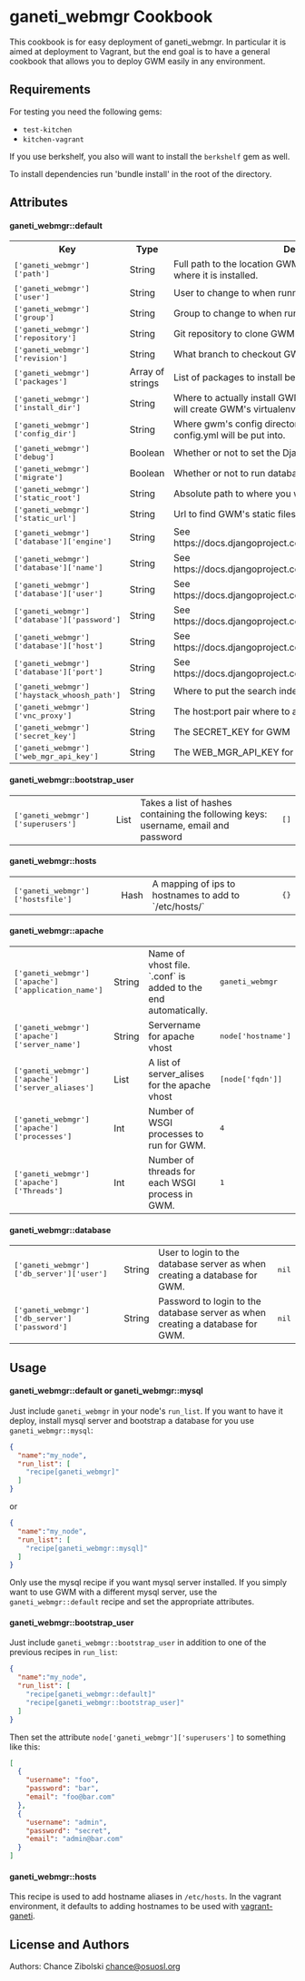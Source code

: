 ganeti_webmgr Cookbook
======================
This cookbook is for easy deployment of ganeti_webmgr. In particular it is
aimed at deployment to Vagrant, but the end goal is to have a general
cookbook that allows you to deploy GWM easily in any environment.

Requirements
------------

For testing you need the following gems:

- `test-kitchen`
- `kitchen-vagrant`

If you use berkshelf, you also will want to install the `berkshelf` gem as well.

To install dependencies run 'bundle install' in the root of the directory.


Attributes
----------

#### ganeti_webmgr::default
<table>
  <tr>
    <th>Key</th>
    <th>Type</th>
    <th>Description</th>
    <th>Default</th>
  </tr>
  <tr>
    <td><tt>['ganeti_webmgr']['path']</tt></td>
    <td>String</td>
    <td>Full path to the location GWM gets cloned. Note: This is not where it is installed.</td>
    <td><tt>/opt/ganeti_webmgr_src</tt></td>
  </tr>
  <tr>
    <td><tt>['ganeti_webmgr']['user']</tt></td>
    <td>String</td>
    <td>User to change to when running commands</td>
    <td><tt>nil</tt></td>
  </tr>
  <tr>
    <td><tt>['ganeti_webmgr']['group']</tt></td>
    <td>String</td>
    <td>Group to change to when running commands</td>
    <td><tt>nil</tt></td>
  </tr>
  <tr>
    <td><tt>['ganeti_webmgr']['repository']</tt></td>
    <td>String</td>
    <td>Git repository to clone GWM from</td>
    <td><tt>https://github.com/osuosl/ganeti_webmgr</tt></td>
  </tr>
  <tr>
    <td><tt>['ganeti_webmgr']['revision']</tt></td>
    <td>String</td>
    <td>What branch to checkout GWM on</td>
    <td><tt>develop</tt></td>
  </tr>
  <tr>
    <td><tt>['ganeti_webmgr']['packages']</tt></td>
    <td>Array of strings</td>
    <td>List of packages to install before setting up GWM</td>
    <td><tt>[]</tt></td>
  </tr>
  <tr>
    <td><tt>['ganeti_webmgr']['install_dir']</tt></td>
    <td>String</td>
    <td>Where to actually install GWM to. This is the location setup.sh will create GWM's virtualenv</td>
    <td><tt>/opt/ganeti_webmgr</tt></td>
  </tr>
  <tr>
    <td><tt>['ganeti_webmgr']['config_dir']</tt></td>
    <td>String</td>
    <td>Where gwm's config directory goes. This is the directory config.yml will be put into.</td>
    <td><tt>/opt/ganeti_webmgr/config</tt></td>
  </tr>
  <tr>
    <td><tt>['ganeti_webmgr']['debug']</tt></td>
    <td>Boolean</td>
    <td>Whether or not to set the Django debug mode on or off</td>
    <td><tt>false</tt></td>
  </tr>
  <tr>
    <td><tt>['ganeti_webmgr']['migrate']</tt></td>
    <td>Boolean</td>
    <td>Whether or not to run database migrations</td>
    <td><tt>false</tt></td>
  </tr>
  <tr>
    <td><tt>['ganeti_webmgr']['static_root']</tt></td>
    <td>String</td>
    <td>Absolute path to where you want staticfiles to be collected to</td>
    <td><tt>/opt/ganeti_webmgr/collected_static</tt></td>
  </tr>
  <tr>
    <td><tt>['ganeti_webmgr']['static_url']</tt></td>
    <td>String</td>
    <td>Url to find GWM's static files at.</td>
    <td><tt>/static</tt></td>
  </tr>
  <tr>
    <td><tt>['ganeti_webmgr']['database']['engine']</tt></td>
    <td>String</td>
    <td>See https://docs.djangoproject.com/en/1.4/ref/settings/#databases</td>
    <td><tt>nil</tt></td>
  </tr>
  <tr>
    <td><tt>['ganeti_webmgr']['database']['name']</tt></td>
    <td>String</td>
    <td>See https://docs.djangoproject.com/en/1.4/ref/settings/#databases</td>
    <td><tt>nil</tt></td>
  </tr>
  <tr>
    <td><tt>['ganeti_webmgr']['database']['user']</tt></td>
    <td>String</td>
    <td>See https://docs.djangoproject.com/en/1.4/ref/settings/#databases</td>
    <td><tt>nil</tt></td>
  </tr>
  <tr>
    <td><tt>['ganeti_webmgr']['database']['password']</tt></td>
    <td>String</td>
    <td>See https://docs.djangoproject.com/en/1.4/ref/settings/#databases</td>
    <td><tt>nil</tt></td>
  </tr>
  <tr>
    <td><tt>['ganeti_webmgr']['database']['host']</tt></td>
    <td>String</td>
    <td>See https://docs.djangoproject.com/en/1.4/ref/settings/#databases</td>
    <td><tt>nil</tt></td>
  </tr>
  <tr>
    <td><tt>['ganeti_webmgr']['database']['port']</tt></td>
    <td>String</td>
    <td>See https://docs.djangoproject.com/en/1.4/ref/settings/#databases</td>
    <td><tt>nil</tt></td>
  </tr>
  <tr>
    <td><tt>['ganeti_webmgr']['haystack_whoosh_path']</tt></td>
    <td>String</td>
    <td>Where to put the search index files</td>
    <td><tt>/opt/ganeti_webmgr/whoosh_index</tt></td>
  </tr>
  <tr>
    <td><tt>['ganeti_webmgr']['vnc_proxy']</tt></td>
    <td>String</td>
    <td>The host:port pair where to access the VNCAuthProxy</td>
    <td><tt>node['fqdn']:8888</tt></td>
  </tr>
  <tr>
    <td><tt>['ganeti_webmgr']['secret_key']</tt></td>
    <td>String</td>
    <td>The SECRET_KEY for GWM</td>
    <td><tt>nil</tt></td>
  </tr>
  <tr>
    <td><tt>['ganeti_webmgr']['web_mgr_api_key']</tt></td>
    <td>String</td>
    <td>The WEB_MGR_API_KEY for GWM</td>
    <td><tt>nil</tt></td>
  </tr>
</table>

#### ganeti_webmgr::bootstrap_user
<table>
  <tr>
    <td><tt>['ganeti_webmgr']['superusers']</tt></td>
    <td>List</td>
    <td>Takes a list of hashes containing the following keys: username, email and password</td>
    <td><tt>[]</tt></td>
  </tr>
</table>

#### ganeti_webmgr::hosts
<table>
  <tr>
    <td><tt>['ganeti_webmgr']['hostsfile']</tt></td>
    <td>Hash</td>
    <td>A mapping of ips to hostnames to add to `/etc/hosts/`</td>
    <td><tt>{}</tt></td>
  </tr>
</table>


#### ganeti_webmgr::apache
<table>
  <tr>
    <td><tt>['ganeti_webmgr']['apache']['application_name']</tt></td>
    <td>String</td>
    <td>Name of vhost file. `.conf` is added to the end automatically.</td>
    <td><tt>ganeti_webmgr</tt></td>
  </tr>
  <tr>
    <td><tt>['ganeti_webmgr']['apache']['server_name']</tt></td>
    <td>String</td>
    <td>Servername for apache vhost</td>
    <td><tt>node['hostname']</tt></td>
  </tr>
  <tr>
    <td><tt>['ganeti_webmgr']['apache']['server_aliases']</tt></td>
    <td>List</td>
    <td>A list of server_alises for the apache vhost</td>
    <td><tt>[node['fqdn']]</tt></td>
  </tr>
  <tr>
    <td><tt>['ganeti_webmgr']['apache']['processes']</tt></td>
    <td>Int</td>
    <td>Number of WSGI processes to run for GWM.</td>
    <td><tt>4</tt></td>
  </tr>
  <tr>
    <td><tt>['ganeti_webmgr']['apache']['Threads']</tt></td>
    <td>Int</td>
    <td>Number of threads for each WSGI process in GWM.</td>
    <td><tt>1</tt></td>
  </tr>
</table>

#### ganeti_webmgr::database
<table>
  <tr>
    <td><tt>['ganeti_webmgr']['db_server']['user']</tt></td>
    <td>String</td>
    <td>User to login to the database server as when creating a database for GWM.</td>
    <td><tt>nil</tt></td>
  </tr>
  <tr>
    <td><tt>['ganeti_webmgr']['db_server']['password']</tt></td>
    <td>String</td>
    <td>Password to login to the database server as when creating a database for GWM.</td>
    <td><tt>nil</tt></td>
  </tr>
</table>

Usage
-----
#### ganeti_webmgr::default or ganeti_webmgr::mysql
Just include `ganeti_webmgr` in your node's `run_list`.
If you want to have it deploy, install mysql server and bootstrap a database for
you use `ganeti_webmgr::mysql`:

```json
{
  "name":"my_node",
  "run_list": [
    "recipe[ganeti_webmgr]"
  ]
}
```

or

```json
{
  "name":"my_node",
  "run_list": [
    "recipe[ganeti_webmgr::mysql]"
  ]
}
```

Only use the mysql recipe if you want mysql server installed. If you simply want
to use GWM with a different mysql server, use the `ganeti_webmgr::default`
recipe and set the appropriate attributes.

#### ganeti_webmgr::bootstrap_user
Just include `ganeti_webmgr::bootstrap_user` in addition to one of the previous
recipes in `run_list`:

```json
{
  "name":"my_node",
  "run_list": [
    "recipe[ganeti_webmgr::default]"
    "recipe[ganeti_webmgr::bootstrap_user]"
  ]
}
```

Then set the attribute `node['ganeti_webmgr']['superusers']` to something like
this:

````json
[
  {
    "username": "foo",
    "password": "bar",
    "email": "foo@bar.com"
  },
  {
    "username": "admin",
    "password": "secret",
    "email": "admin@bar.com"
  }
]
````

#### ganeti_webmgr::hosts

This recipe is used to add hostname aliases in `/etc/hosts`.  In the vagrant
environment, it defaults to adding hostnames to be used with [vagrant-
ganeti](https://github.com/osuosl/vagrant-ganeti).

License and Authors
-------------------
Authors: Chance Zibolski <chance@osuosl.org>
